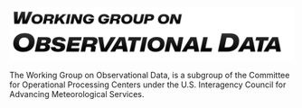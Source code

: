 ![](./logo.png)

The Working Group on Observational Data, is a subgroup of the Committee for Operational Processing Centers under the U.S. Interagency Council for Advancing Meteorological Services.
